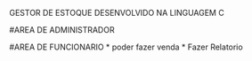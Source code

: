 GESTOR DE ESTOQUE DESENVOLVIDO NA LINGUAGEM C 


#AREA DE ADMINISTRADOR

#AREA DE FUNCIONARIO
    * poder fazer venda
    * Fazer Relatorio
    
    

